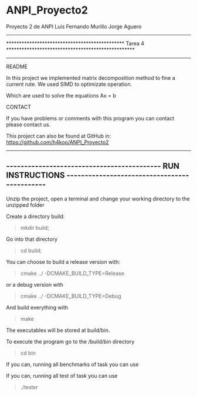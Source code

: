 # ANPI_Proyecto2
Proyecto 2 de ANPI
Luis Fernando Murillo 
Jorge Aguero

*****************************************************************************************************************************
**********************************************  Tarea 4 **************************************************
*****************************************************************************************************************************

README

In this project we implemented matrix decomposition method to fine a current rute.
We used SIMD to optimizate operation.


Which are used to solve the equations Ax = b

CONTACT

If you have problems or comments with this program you
can contact please contact us.

This project can also be found at GitHub in:
https://github.com/h4koo/ANPI_Proyecto2

-----------------------------------------------------------------------------------------------------------------------
------------------------------------------- RUN INSTRUCTIONS ---------------------------------------------
-----------------------------------------------------------------------------------------------------------

Unzip the project, open a terminal and change your working directory to the unzipped folder

Create a directory build:

> mkdir build;

Go into that directory

> cd build;

You can choose to build a release version with:

> cmake ../ -DCMAKE_BUILD_TYPE=Release

or a debug version with

> cmake ../ -DCMAKE_BUILD_TYPE=Debug

And build everything with

> make

The executables will be stored at build/bin.

To execute the program go to the /build/bin directory

> cd bin

If you can, running all benchmarks of task you can use


If you can, running all test of task you can use

> ./tester 

